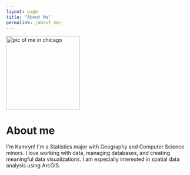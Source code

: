 ```yaml
---
layout: page
title: "About Me"
permalink: /about_me/
---
```

<img src="[https://github.com/user-attachments/assets/8e05ef4f-b5a8-4716-aa40-93b1bbcf1986]" alt="pic of me in chicago" width="200"/>

# About me
I'm Kamryn! I'm a Statistics major with Geography and Computer Science minors. I love working with data, managing databases, and creating meaningful data visualizations. I am especially interested in spatial data analysis using ArcGIS.
